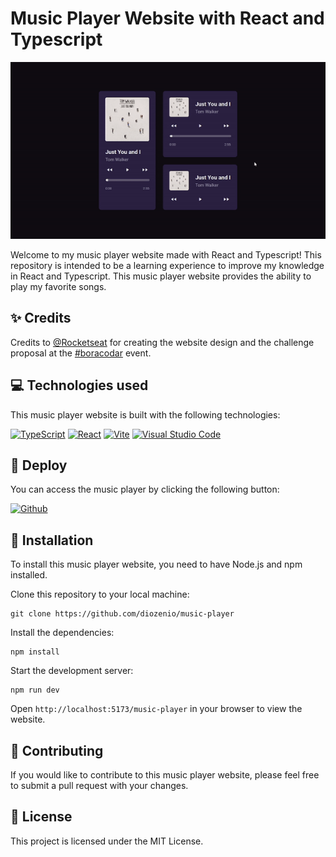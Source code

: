 # Music Player Website with React and Typescript

![](./gif.gif)

Welcome to my music player website made with React and Typescript! This repository is intended to be a learning experience to improve my knowledge in React and Typescript. This music player website provides the ability to play my favorite songs.

## ✨ Credits

Credits to [@Rocketseat](https://www.github.com/rocketseat) for creating the website design and the challenge proposal at the [#boracodar](https://boracodar.dev/) event.

## 💻 Technologies used

This music player website is built with the following technologies:

[![TypeScript](https://img.shields.io/badge/typescript-%23007ACC.svg?style=for-the-badge&logo=typescript&logoColor=white)](https://www.typescriptlang.org/)
[![React](https://img.shields.io/badge/react-%2320232a.svg?style=for-the-badge&logo=react&logoColor=%2361DAFB)](https://reactjs.org/)
[![Vite](https://img.shields.io/badge/vite-%ffcc24.svg?style=for-the-badge&logo=vite&logoColor=6b9bff)](https://vitejs.dev/)
[![Visual Studio Code](https://img.shields.io/badge/Visual%20Studio%20Code-0078d7.svg?style=for-the-badge&logo=visual-studio-code&logoColor=white)](https://code.visualstudio.com/)


##  🚀 Deploy

You can access the music player by clicking the following button:

[![Github](https://img.shields.io/badge/GitHub-100000?style=for-the-badge&logo=github&logoColor=white)](https://diozenio.github.io/music-player/)

## 🔧 Installation

To install this music player website, you need to have Node.js and npm installed.

Clone this repository to your local machine:
```
git clone https://github.com/diozenio/music-player
```

Install the dependencies:
```
npm install
```

Start the development server:
```
npm run dev
```

Open `http://localhost:5173/music-player` in your browser to view the website.

## 🤝 Contributing

If you would like to contribute to this music player website, please feel free to submit a pull request with your changes.

## 🔖 License

This project is licensed under the MIT License.
